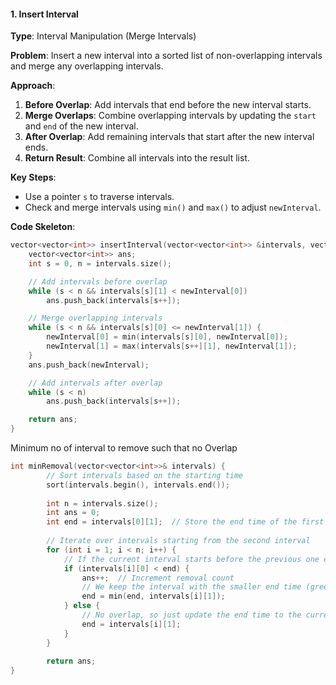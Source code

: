 
#### **1. Insert Interval**
**Type**: Interval Manipulation (Merge Intervals)

**Problem**: Insert a new interval into a sorted list of non-overlapping intervals and merge any overlapping intervals.

**Approach**:
1. **Before Overlap**: Add intervals that end before the new interval starts.
2. **Merge Overlaps**: Combine overlapping intervals by updating the `start` and `end` of the new interval.
3. **After Overlap**: Add remaining intervals that start after the new interval ends.
4. **Return Result**: Combine all intervals into the result list.

**Key Steps**:
- Use a pointer `s` to traverse intervals.
- Check and merge intervals using `min()` and `max()` to adjust `newInterval`.

**Code Skeleton**:
```cpp
vector<vector<int>> insertInterval(vector<vector<int>> &intervals, vector<int> &newInterval) {
    vector<vector<int>> ans;
    int s = 0, n = intervals.size();

    // Add intervals before overlap
    while (s < n && intervals[s][1] < newInterval[0])
        ans.push_back(intervals[s++]);

    // Merge overlapping intervals
    while (s < n && intervals[s][0] <= newInterval[1]) {
        newInterval[0] = min(intervals[s][0], newInterval[0]);
        newInterval[1] = max(intervals[s++][1], newInterval[1]);
    }
    ans.push_back(newInterval);

    // Add intervals after overlap
    while (s < n)
        ans.push_back(intervals[s++]);

    return ans;
}
```


Minimum no of interval to remove such that no Overlap
``` cpp
int minRemoval(vector<vector<int>>& intervals) {
        // Sort intervals based on the starting time
        sort(intervals.begin(), intervals.end());
        
        int n = intervals.size();
        int ans = 0;
        int end = intervals[0][1];  // Store the end time of the first interval
        
        // Iterate over intervals starting from the second interval
        for (int i = 1; i < n; i++) {
            // If the current interval starts before the previous one ends
            if (intervals[i][0] < end) {
                ans++;  // Increment removal count
                // We keep the interval with the smaller end time (greedy choice)
                end = min(end, intervals[i][1]);
            } else {
                // No overlap, so just update the end time to the current interval's end
                end = intervals[i][1];
            }
        }
        
        return ans;
}
```